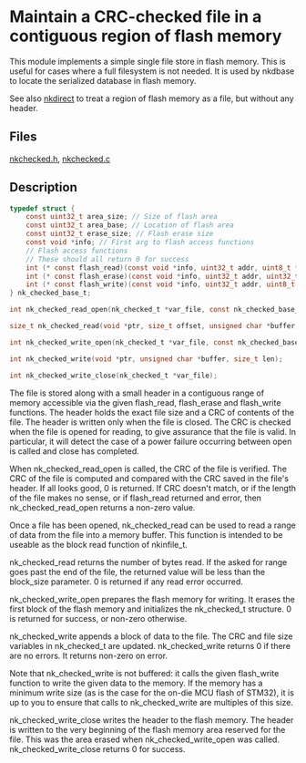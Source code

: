 # Maintain a CRC-checked file in a contiguous region of flash memory

This module implements a simple single file store in flash memory.  This is
useful for cases where a full filesystem is not needed.  It is used by
nkdbase to locate the serialized database in flash memory.

See also [nkdirect](nkdirect.md) to treat a region of flash memory as a
file, but without any header.

## Files

[nkchecked.h](../inc/nkchecked.h),
[nkchecked.c](../src/nkchecked.c)

## Description

```c
typedef struct {
    const uint32_t area_size; // Size of flash area
    const uint32_t area_base; // Location of flash area
    const uint32_t erase_size; // Flash erase size
    const void *info; // First arg to flash access functions
    // Flash access functions
    // These should all return 0 for success
    int (* const flash_read)(const void *info, uint32_t addr, uint8_t *buf, uint32_t size);
    int (* const flash_erase)(const void *info, uint32_t addr, uint32_t size); // NULL for no erase
    int (* const flash_write)(const void *info, uint32_t addr, uint8_t *buf, uint32_t size);
} nk_checked_base_t;

int nk_checked_read_open(nk_checked_t *var_file, const nk_checked_base_t *file, unsigned char *buffer, size_t buf_size);

size_t nk_checked_read(void *ptr, size_t offset, unsigned char *buffer, size_t block_size);

int nk_checked_write_open(nk_checked_t *var_file, const nk_checked_base_t *file);

int nk_checked_write(void *ptr, unsigned char *buffer, size_t len);

int nk_checked_write_close(nk_checked_t *var_file);

```

The file is stored along with a small header in a contiguous range of memory
accessible via the given flash_read, flash_erase and flash_write functions. 
The header holds the exact file size and a CRC of contents of the file.  The
header is written only when the file is closed.  The CRC is checked when the
file is opened for reading, to give assurance that the file is valid.  In
particular, it will detect the case of a power failure occurring between
open is called and close has completed.

When nk_checked_read_open is called, the CRC of the file is verified.  The
CRC of the file is computed and compared with the CRC saved in the file's
header.  If all looks good, 0 is returned.  If CRC doesn't match, or if the
length of the file makes no sense, or if flash_read returned and error, then
nk_checked_read_open returns a non-zero value.

Once a file has been opened, nk_checked_read can be used to read a range of
data from the file into a memory buffer.  This function is intended to be
useable as the block read function of nkinfile_t.

nk_checked_read returns the number of bytes read.  If the asked for range
goes past the end of the file, the returned value will be less than the
block_size parameter.  0 is returned if any read error occurred.

nk_checked_write_open prepares the flash memory for writing.  It erases the
first block of the flash memory and initializes the nk_checked_t structure. 
0 is returned for success, or non-zero otherwise.

nk_checked_write appends a block of data to the file.  The CRC and file size
variables in nk_checked_t are updated.  nk_checked_write returns 0 if there
are no errors.  It returns non-zero on error. 

Note that nk_checked_write is not buffered: it calls the given flash_write
function to write the given data to the memory.  If the memory has a minimum
write size (as is the case for the on-die MCU flash of STM32), it is up to
you to ensure that calls to nk_checked_write are multiples of this size.

nk_checked_write_close writes the header to the flash memory.  The header is
written to the very beginning of the flash memory area reserved for the
file.  This was the area erased when nk_checked_write_open was called. 
nk_checked_write_close returns 0 for success.
